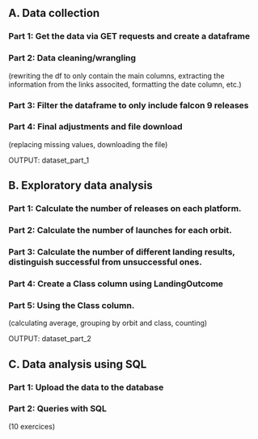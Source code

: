 ## A. Data collection
### Part 1: Get the data via GET requests and create a dataframe
### Part 2: Data cleaning/wrangling

(rewriting the df to only contain the main columns, extracting the information from the links associted, formatting the date column, etc.)
### Part 3: Filter the dataframe to only include falcon 9 releases
### Part 4: Final adjustments and file download
(replacing missing values, downloading the file)

OUTPUT: dataset_part_1



## B. Exploratory data analysis
### Part 1: Calculate the number of releases on each platform.
### Part 2: Calculate the number of launches for each orbit.
### Part 3: Calculate the number of different landing results, distinguish successful from unsuccessful ones.
### Part 4: Create a Class column using LandingOutcome
### Part 5: Using the Class column.
(calculating average, grouping by orbit and class, counting)

OUTPUT: dataset_part_2


## C. Data analysis using SQL
### Part 1: Upload the data to the database
### Part 2: Queries with SQL
(10 exercices)



